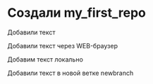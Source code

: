 # Создали my_first_repo

Добавили текст

Добавили текст через WEB-браузер

Добавим текст локально

Добавили текст в новой ветке newbranch